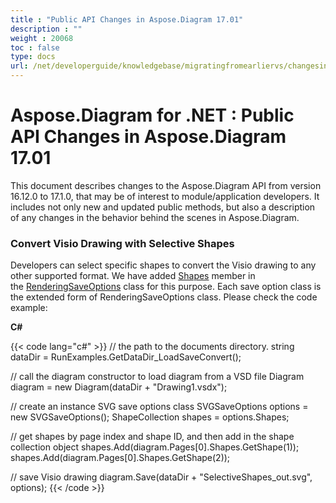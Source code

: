 ```yaml
---
title : "Public API Changes in Aspose.Diagram 17.01" 
description : "" 
weight : 20068 
toc : false
type: docs
url: /net/developerguide/knowledgebase/migratingfromearliervs/changesin17x/public+api+changes+in+aspose.diagram+17.01/
---
```


# Aspose.Diagram for .NET : Public API Changes in Aspose.Diagram 17.01


This document describes changes to the Aspose.Diagram API from version 16.12.0 to 17.1.0, that may be of interest to module/application developers. It includes not only new and updated public methods, but also a description of any changes in the behavior behind the scenes in Aspose.Diagram.

### Convert Visio Drawing with Selective Shapes

Developers can select specific shapes to convert the Visio drawing to any other supported format. We have added [Shapes](http://www.aspose.com/api/net/diagram/aspose.diagram.saving/renderingsaveoptions/properties/shapes) member in the [RenderingSaveOptions](http://www.aspose.com/api/net/diagram/aspose.diagram.saving/renderingsaveoptions) class for this purpose. Each save option class is the extended form of RenderingSaveOptions class. Please check the code example:

**C#**

{{< code lang="c#" >}}
// the path to the documents directory.
string dataDir = RunExamples.GetDataDir_LoadSaveConvert();

// call the diagram constructor to load diagram from a VSD file
Diagram diagram = new Diagram(dataDir + "Drawing1.vsdx");

// create an instance SVG save options class
SVGSaveOptions options = new SVGSaveOptions();
ShapeCollection shapes = options.Shapes;

// get shapes by page index and shape ID, and then add in the shape collection object
shapes.Add(diagram.Pages[0].Shapes.GetShape(1));
shapes.Add(diagram.Pages[0].Shapes.GetShape(2));

// save Visio drawing
diagram.Save(dataDir + "SelectiveShapes_out.svg", options);
{{< /code >}}

